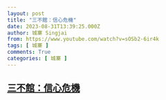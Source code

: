 ```yaml
---
layout: post
title: "三不館：信心危機"
date: 2023-08-31T13:39:25.000Z
author: 城寨 Singjai
from: https://www.youtube.com/watch?v=sOSb2-6ir4k
tags: [ 城寨 ]
comments: True
categories: [ 城寨 ]
---
```

<!--1693489165000-->
[三不館：信心危機](https://www.youtube.com/watch?v=sOSb2-6ir4k)
------

<div>

</div>
